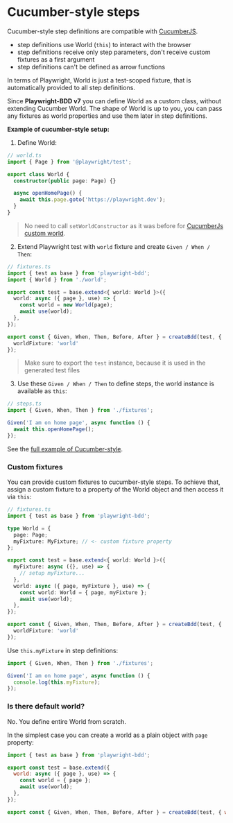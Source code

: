 # Cucumber-style steps

Cucumber-style step definitions are compatible with [CucumberJS](https://github.com/cucumber/cucumber-js/blob/main/docs/support_files/step_definitions.md).

 * step definitions use World (`this`) to interact with the browser
 * step definitions receive only step parameters, don't receive custom fixtures as a first argument
 * step definitions can't be defined as arrow functions

In terms of Playwright, World is just a test-scoped fixture, that is automatically provided to all step definitions.

Since **Playwright-BDD v7** you can define World as a custom class, without extending Cucumber World. The shape of World is up to you, you can pass any fixtures as world properties and use them later in step definitions.

**Example of cucumber-style setup:**

1. Define World:

```ts
// world.ts
import { Page } from '@playwright/test';

export class World {
  constructor(public page: Page) {}

  async openHomePage() {
    await this.page.goto('https://playwright.dev');
  }
}
```

> No need to call `setWorldConstructor` as it was before for [CucumberJs custom world](https://github.com/cucumber/cucumber-js/blob/main/docs/support_files/world.md#custom-worlds).

2. Extend Playwright test with `world` fixture and create `Given / When / Then`:

```ts
// fixtures.ts
import { test as base } from 'playwright-bdd';
import { World } from './world';

export const test = base.extend<{ world: World }>({
  world: async ({ page }, use) => {
    const world = new World(page);
    await use(world);
  },
});

export const { Given, When, Then, Before, After } = createBdd(test, { 
  worldFixture: 'world' 
});
```

> Make sure to export the `test` instance, because it is used in the generated test files

3. Use these `Given / When / Then` to define steps, the world instance is available as `this`:

```ts
// steps.ts
import { Given, When, Then } from './fixtures';

Given('I am on home page', async function () {
  await this.openHomePage();
});
```

See the [full example of Cucumber-style](https://github.com/vitalets/playwright-bdd/tree/main/examples/cucumber-style).

### Custom fixtures
You can provide custom fixtures to cucumber-style steps.
To achieve that, assign a custom fixture to a property of the World object 
and then access it via `this`:

```ts
// fixtures.ts
import { test as base } from 'playwright-bdd';

type World = {
  page: Page;
  myFixture: MyFixture; // <- custom fixture property
};

export const test = base.extend<{ world: World }>({
  myFixture: async ({}, use) => {
    // setup myFixture...
  },
  world: async ({ page, myFixture }, use) => {
    const world: World = { page, myFixture };
    await use(world);
  },
});

export const { Given, When, Then, Before, After } = createBdd(test, { 
  worldFixture: 'world' 
});
```

Use `this.myFixture` in step definitions:
```ts
import { Given, When, Then } from './fixtures';

Given('I am on home page', async function () {
  console.log(this.myFixture);
});
```

### Is there default world?
No. You define entire World from scratch.

In the simplest case you can create a world as a plain object with `page` property:
```js
import { test as base } from 'playwright-bdd';

export const test = base.extend({
  world: async ({ page }, use) => {
    const world = { page };
    await use(world);
  },
});

export const { Given, When, Then, Before, After } = createBdd(test, { worldFixture: 'world' });
```